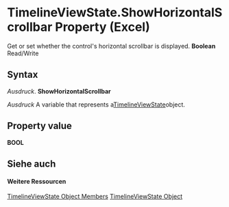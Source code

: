
# TimelineViewState.ShowHorizontalScrollbar Property (Excel)

Get or set whether the control's horizontal scrollbar is displayed.  **Boolean** Read/Write


## Syntax

 _Ausdruck_. **ShowHorizontalScrollbar**

 _Ausdruck_ A variable that represents a[TimelineViewState](65889a9f-0288-063a-c1b5-452b18df1479.md)object.


## Property value

 **BOOL**


## Siehe auch


#### Weitere Ressourcen


[TimelineViewState Object Members](http://msdn.microsoft.com/library/9b780573-b467-94e8-122f-ca004522e7c4%28Office.15%29.aspx)
[TimelineViewState Object](65889a9f-0288-063a-c1b5-452b18df1479.md)